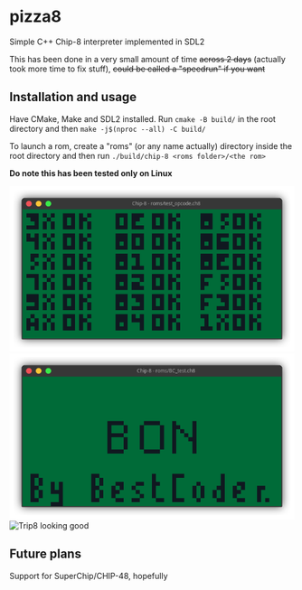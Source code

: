 # pizza8

Simple C++ Chip-8 interpreter implemented in SDL2</br>

This has been done in a very small amount of time ~~across 2 days~~ (actually took more time to fix stuff), ~~could be called a "speedrun" if you want~~</br>

## Installation and usage

Have CMake, Make and SDL2 installed. Run `cmake -B build/` in the root directory and then `make -j$(nproc --all) -C build/`</br>

To launch a rom, create a "roms" (or any name actually) directory inside the root directory and then run `./build/chip-8 <roms folder>/<the rom>`</br>

**Do note this has been tested only on Linux**

![Corax89's test passing](opcode.png)
![BestCoder test passing](bc_test.png)
![Trip8 looking good](trip8.gif)

## Future plans

Support for SuperChip/CHIP-48, hopefully
